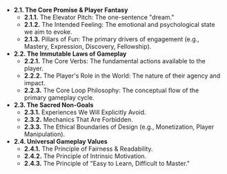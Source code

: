 * **2.1. The Core Promise & Player Fantasy**  
  * **2.1.1.** The Elevator Pitch: The one-sentence "dream."  
  * **2.1.2.** The Intended Feeling: The emotional and psychological state we aim to evoke.  
  * **2.1.3.** Pillars of Fun: The primary drivers of engagement (e.g., Mastery, Expression, Discovery, Fellowship).  
* **2.2. The Immutable Laws of Gameplay**  
  * **2.2.1.** The Core Verbs: The fundamental actions available to the player.  
  * **2.2.2.** The Player's Role in the World: The nature of their agency and impact.  
  * **2.2.3.** The Core Loop Philosophy: The conceptual flow of the primary gameplay cycle.  
* **2.3. The Sacred Non-Goals**  
  * **2.3.1.** Experiences We Will Explicitly Avoid.  
  * **2.3.2.** Mechanics That Are Forbidden.  
  * **2.3.3.** The Ethical Boundaries of Design (e.g., Monetization, Player Manipulation).  
* **2.4. Universal Gameplay Values**  
  * **2.4.1.** The Principle of Fairness & Readability.  
  * **2.4.2.** The Principle of Intrinsic Motivation.  
  * **2.4.3.** The Principle of "Easy to Learn, Difficult to Master."